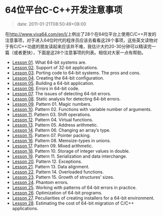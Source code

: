 # 64位平台C-C++开发注意事项
>date: 2011-01-21T08:50:49+08:00


在<http://www.viva64.com/en/l/>上例出了28个在64位平台上使用C/C++开发的注意事项，对于进入64位时代的程序员应该去看看这28个事项，这些英文读物对于有C/C++功底的朋友读起来应该并不难，我估计大约20-30分钟可以精读完一篇（或者更快），下面是这28个注意事项的列表。相信对大家一点有帮助。


* [Lesson 01](http://www.viva64.com/en/l/0001/). What 64-bit systems are.
* [Lesson 02](http://www.viva64.com/en/l/0002/). Support of 32-bit applications.
* [Lesson 03](http://www.viva64.com/en/l/0003/). Porting code to 64-bit systems. The pros and cons.
* [Lesson 04](http://www.viva64.com/en/l/0004/). Creating the 64-bit configuration.
* [Lesson 05](http://www.viva64.com/en/l/0005/). Building a 64-bit application.
* [Lesson 06](http://www.viva64.com/en/l/0006/). Errors in 64-bit code.
* [Lesson 07](http://www.viva64.com/en/l/0007/). The issues of detecting 64-bit errors.
* [Lesson 08](http://www.viva64.com/en/l/0008/). Static analysis for detecting 64-bit errors.
* [Lesson 09](http://www.viva64.com/en/l/0009/). Pattern 01. Magic numbers.
* [Lesson 10](http://www.viva64.com/en/l/0010/). Pattern 02. Functions with variable number of arguments.
* [Lesson 11](http://www.viva64.com/en/l/0011/). Pattern 03. Shift operations.
* [Lesson 12](http://www.viva64.com/en/l/0012/). Pattern 04. Virtual functions.
* [Lesson 13](http://www.viva64.com/en/l/0013/). Pattern 05. Address arithmetic.
* [Lesson 14](http://www.viva64.com/en/l/0014/). Pattern 06. Changing an array’s type.
* [Lesson 15](http://www.viva64.com/en/l/0015/). Pattern 07. Pointer packing.
* [Lesson 16](http://www.viva64.com/en/l/0016/). Pattern 08. Memsize-types in unions.
* [Lesson 17](http://www.viva64.com/en/l/0017/). Pattern 09. Mixed arithmetic.
* [Lesson 18](http://www.viva64.com/en/l/0018/). Pattern 10. Storage of integer values in double.
* [Lesson 19](http://www.viva64.com/en/l/0019/). Pattern 11. Serialization and data interchange.
* [Lesson 20](http://www.viva64.com/en/l/0020/). Pattern 12. Exceptions.
* [Lesson 21](http://www.viva64.com/en/l/0021/). Pattern 13. Data alignment.
* [Lesson 22](http://www.viva64.com/en/l/0022/). Pattern 14. Overloaded functions.
* [Lesson 23](http://www.viva64.com/en/l/0023/). Pattern 15. Growth of structures’ sizes.
* [Lesson 24](http://www.viva64.com/en/l/0024/). Phantom errors.
* [Lesson 25](http://www.viva64.com/en/l/0025/). Working with patterns of 64-bit errors in practice.
* [Lesson 26](http://www.viva64.com/en/l/0026/). Optimization of 64-bit programs.
* [Lesson 27](http://www.viva64.com/en/l/0027/). Peculiarities of creating installers for a 64-bit environment.
* [Lesson 28](http://www.viva64.com/en/l/0028/). Estimating the cost of 64-bit migration of C/C++ applications.



